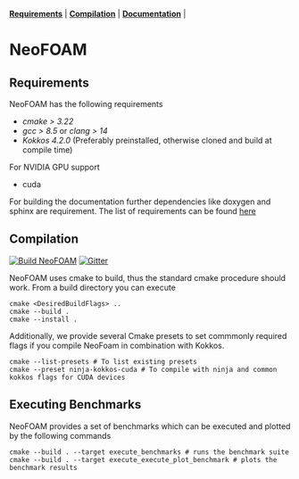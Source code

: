 **[Requirements](#requirements)** |
**[Compilation](#Compilation)** |
**[Documentation](https://exasim-project.com/NeoFOAM/)** |
# NeoFOAM

## Requirements

NeoFOAM has the following requirements

*  _cmake > 3.22_
*  _gcc > 8.5_ or  _clang > 14_ 
*  _Kokkos 4.2.0_ (Preferably preinstalled, otherwise cloned and build at compile time) 

For NVIDIA GPU support
* cuda 

For building the documentation further dependencies like doxygen and sphinx are requirement. The list of requirements can be found [here](https://github.com/exasim-project/NeoFOAM/actions/workflows/doc.yml)


## Compilation

[![Build NeoFOAM](https://github.com/exasim-project/NeoFOAM/actions/workflows/build.yaml/badge.svg)](https://github.com/exasim-project/NeoFOAM/actions/workflows/build.yaml)
[![Gitter](https://img.shields.io/badge/Gitter-8A2BE2)](https://matrix.to/#/#NeoFOAM:gitter.im)

NeoFOAM uses cmake to build, thus the standard cmake procedure should work. From a build directory you can execute 

    cmake <DesiredBuildFlags> ..
    cmake --build .
    cmake --install .

Additionally, we provide several Cmake presets to set commmonly required flags if you compile NeoFoam in combination with Kokkos.

    cmake --list-presets # To list existing presets
    cmake --preset ninja-kokkos-cuda # To compile with ninja and common kokkos flags for CUDA devices

## Executing Benchmarks

NeoFOAM provides a set of benchmarks which can be executed and plotted by the following commands

    cmake --build . --target execute_benchmarks # runs the benchmark suite
    cmake --build . --target execute_execute_plot_benchmark # plots the benchmark results
